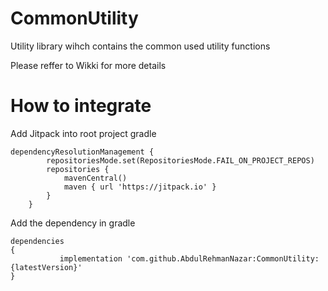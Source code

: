 # CommonUtility

Utility library wihch contains the common used utility functions

Please reffer to Wikki for more details

# How to integrate

Add Jitpack into root project gradle
```
dependencyResolutionManagement {
		repositoriesMode.set(RepositoriesMode.FAIL_ON_PROJECT_REPOS)
		repositories {
			mavenCentral()
			maven { url 'https://jitpack.io' }
		}
	}
```
 Add the dependency in gradle
 ```
 dependencies 
 {
	        implementation 'com.github.AbdulRehmanNazar:CommonUtility:{latestVersion}'
 }
```


